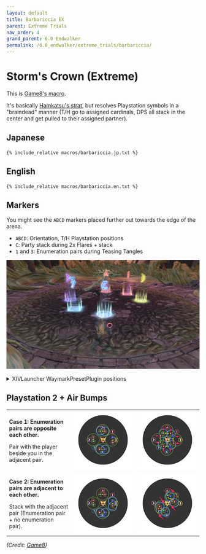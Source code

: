```yaml
---
layout: default
title: Barbariccia EX
parent: Extreme Trials
nav_order: 4
grand_parent: 6.0 Endwalker
permalink: /6.0_endwalker/extreme_trials/barbariccia/
---
```


# Storm's Crown (Extreme)

This is [Game8's macro](https://game8.jp/ff14/477950).

It's basically [Hamkatsu's strat](https://youtu.be/FToWDK7uy4w), but resolves Playstation symbols in a "braindead" manner (T/H go to assigned cardinals, DPS all stack in the center and get pulled to their assigned partner). 

## Japanese
```
{% include_relative macros/barbariccia.jp.txt %}
```

## English
```
{% include_relative macros/barbariccia.en.txt %}
```

## Markers

You might see the `ABCD` markers placed further out towards the edge of the arena.

- `ABCD`: Orientation, T/H Playstation positions
- `C`: Party stack during 2x Flares + stack
- `1` and `3`: Enumeration pairs during Teasing Tangles

![](images/markers.jpg)
<details markdown=block>
<summary>XIVLauncher WaymarkPresetPlugin positions</summary>

```json
{
  "Name":"Barbariccia EX",
  "MapID":871,
  "A":{"X":100.0,"Y":0.0,"Z":91.5,"ID":0,"Active":true},
  "B":{"X":108.5,"Y":0.0,"Z":100.0,"ID":1,"Active":true},
  "C":{"X":100.0,"Y":0.0,"Z":108.5,"ID":2,"Active":true},
  "D":{"X":91.5,"Y":0.0,"Z":100.0,"ID":3,"Active":true},
  "One":{"X":106.0,"Y":0.0,"Z":94.0,"ID":4,"Active":true},
  "Two":{"X":106.0,"Y":0.0,"Z":94.0,"ID":5,"Active":false},
  "Three":{"X":94.0,"Y":0.0,"Z":106.0,"ID":6,"Active":true},
  "Four":{"X":94.0,"Y":0.0,"Z":106.0,"ID":7,"Active":false}
}
```
</details>

## Playstation 2 + Air Bumps

<table>
  <tr>
    <td>
      <p><b>Case 1: Enumeration pairs are opposite each other.</b></p>
      <p>Pair with the player beside you in the adjacent pair.</p>
    </td>
    <td><img src="images/airbumps_1_1.jpg"></td>
    <td><img src="images/airbumps_1_2.jpg"></td>
  </tr>
  <tr>
    <td>
      <p><b>Case 2: Enumeration pairs are adjacent to each other.</b></p>
      <p>Stack with the adjacent pair (Enumeration pair + no enumeration pair).</p>
    </td>
    <td><img src="images/airbumps_2_1.jpg"></td>
    <td><img src="images/airbumps_2_2.jpg"></td>
  </tr>
</table>

*(Credit: [Game8](https://game8.jp/ff14/477950))*